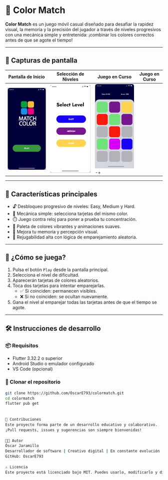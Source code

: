 # 🎨 Color Match

**Color Match** es un juego móvil casual diseñado para desafiar la rapidez visual, la memoria y la precisión del jugador a través de niveles progresivos con una mecánica simple y entretenida: ¡combinar los colores correctos antes de que se agote el tiempo!

---

## 📱 Capturas de pantalla

| Pantalla de Inicio | Selección de Niveles | Juego en Curso | Juego en Curso |
|--------------------|----------------------|----------------|----------------|
| ![Inicio](assets/images/Inicio.png) | ![Niveles](assets/images/Niveles.png) | ![Juego](assets/images/Juego.png)-+ |

---

## 🎯 Características principales

- 🔓 Desbloqueo progresivo de niveles: Easy, Medium y Hard.
- 🎯 Mecánica simple: selecciona tarjetas del mismo color.
- ⏱️ Juego contra reloj para poner a prueba tu concentración.
- 🌈 Paleta de colores vibrantes y animaciones suaves.
- 🧠 Mejora tu memoria y percepción visual.
- 🔁 Rejugabilidad alta con lógica de emparejamiento aleatoria.

---

## 🧠 ¿Cómo se juega?

1. Pulsa el botón `Play` desde la pantalla principal.
2. Selecciona el nivel de dificultad.
3. Aparecerán tarjetas de colores aleatorios.
4. Toca dos tarjetas para intentar emparejarlas.
   - ✅ Si coinciden: permanecen visibles.
   - ❌ Si no coinciden: se ocultan nuevamente.
5. Gana el nivel al emparejar todas las tarjetas antes de que el tiempo se agote.

---

## 🛠️ Instrucciones de desarrollo

### 📦 Requisitos

- Flutter 3.32.2 o superior
- Android Studio o emulador configurado
- VS Code (opcional)

### 🧪 Clonar el repositorio

```bash
git clone https://github.com/OscarE793/colormatch.git
cd colormatch
flutter pub get


🧠 Contribuciones
Este proyecto forma parte de un desarrollo educativo y colaborativo.
¡Pull requests, issues y sugerencias son siempre bienvenidas!

🧑‍💻 Autor
Óscar Jaramillo
Desarrollador de software | Creativo digital | En constante evolución
GitHub: OscarE793

⚠️ Licencia
Este proyecto está licenciado bajo MIT. Puedes usarlo, modificarlo y distribuirlo libremente, siempre y cuando menciones al autor original.
